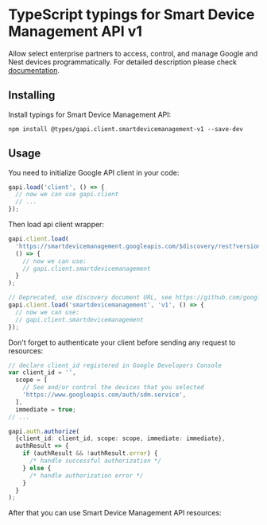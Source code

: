 # TypeScript typings for Smart Device Management API v1

Allow select enterprise partners to access, control, and manage Google and Nest devices programmatically.
For detailed description please check [documentation](https://developers.google.com/nest/device-access).

## Installing

Install typings for Smart Device Management API:

```
npm install @types/gapi.client.smartdevicemanagement-v1 --save-dev
```

## Usage

You need to initialize Google API client in your code:

```typescript
gapi.load('client', () => {
  // now we can use gapi.client
  // ...
});
```

Then load api client wrapper:

```typescript
gapi.client.load(
  'https://smartdevicemanagement.googleapis.com/$discovery/rest?version=v1',
  () => {
    // now we can use:
    // gapi.client.smartdevicemanagement
  }
);
```

```typescript
// Deprecated, use discovery document URL, see https://github.com/google/google-api-javascript-client/blob/master/docs/reference.md#----gapiclientloadname----version----callback--
gapi.client.load('smartdevicemanagement', 'v1', () => {
  // now we can use:
  // gapi.client.smartdevicemanagement
});
```

Don't forget to authenticate your client before sending any request to resources:

```typescript
// declare client_id registered in Google Developers Console
var client_id = '',
  scope = [
    // See and/or control the devices that you selected
    'https://www.googleapis.com/auth/sdm.service',
  ],
  immediate = true;
// ...

gapi.auth.authorize(
  {client_id: client_id, scope: scope, immediate: immediate},
  authResult => {
    if (authResult && !authResult.error) {
      /* handle successful authorization */
    } else {
      /* handle authorization error */
    }
  }
);
```

After that you can use Smart Device Management API resources: <!-- TODO: make this work for multiple namespaces -->

```typescript

```
